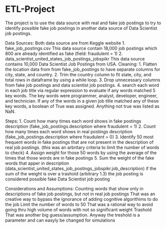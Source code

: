 # ETL-Project
The project is to use the data source with real and fake job postings to try to identify possible fake job postings in another data source of Data Scientist job postings.

Data Sources:
	Both data source are from Keggle website
	1. fake_job_postings.csv
	   This data source contain 18,000 job postings which 800 are already identified as fake (field: fraudulent = 1)
        2. data_scientist_united_states_job_postings_jobspikr
	   This data source contains 10,000 Data Scientist Job Postings from USA.
Cleaning:
	1. Flatten the location data from from fake_job_postings to have separate columns for city, state, and country.
	2. Trim the country column to fit state, city, and total rows in dataframe by using a while loop.
	3. Drop unnecessary columns from fake job postings and data scientist job postings.
	4. search each word in each job title via regular expression to evaluate if any words matched 5 key words.  The key words were 
	programmer, analyst, developer, engineer, and technician.  If any of the words in a given job title matched any of these key 
	words, a boolean of True was assigned.  Anything not true was listed as NaN.

Steps:
	1. Count how many times each word shows in fake postings description (fake_job_postings.description where fraudulent = 1)
	2. Count how many times each word shows in real postings description (fake_job_postings.description where fraudulent = 0)
	3. Identify 50 most frequent words in fake postings that are not present in the description of real job postings.
		(this was an arbritary criteria to limit the number of words to check)
	4. Assign weight for those 50 words by using the average of the times that those words are in fake postings
	5. Sum the weight of the fake words that apper in description (data_scientist_united_states_job_postings_jobspikr.job_description)
		if the sum of the weight is over a trashold (arbitrary 1.3) the job posting is considered possible fake Data Scientist job posting

Considerations and Assumptions:
	Counting words that show only in descriptions of fake job postings, but not in real job postings
		That was an creative way to bypass the ignorance of adding cognitive algorithims to do the job
	Limit the number of words to 50
		That was a rational way to avoid going thru high volume of words with not so significant weight
	Trashold 
		That was another big guess/assumption. Anyway the treshold is a parameter and can easyly be changed for simulations

